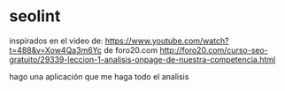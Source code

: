 # seolint

inspirados en el video de:  https://www.youtube.com/watch?t=488&v=Xow4Qa3m6Yc
de foro20.com http://foro20.com/curso-seo-gratuito/29339-leccion-1-analisis-onpage-de-nuestra-competencia.html

hago una aplicación que me haga todo el analisis
